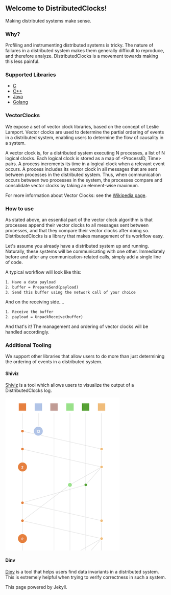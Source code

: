 ## Welcome to DistributedClocks!

Making distributed systems make sense.

### Why?

Profiling and instrumenting distributed systems is tricky. The nature of failures in a distributed system makes them generally difficult to reproduce, and therefore analyze. DistributedClocks is a movement towards making this less painful.

### Supported Libraries

- [C](https://github.com/DistributedClocks/CVector)
- [C++](https://github.com/DistributedClocks/CppVector)
- [Java](https://github.com/DistributedClocks/JVector)
- [Golang](https://github.com/DistributedClocks/GoVector)

### VectorClocks

We expose a set of vector clock libraries, based on the concept of Leslie Lamport. 
Vector clocks are used to determine the partial ordering of events in a distributed system, enabling users to determine the flow of causality in a system. 

A vector clock is, for a distributed system executing N processes, a list of N logical clocks. Each logical clock is stored as a map of <ProcessID, Time> pairs. A process increments its time in a logical clock when a relevant event occurs. A process includes its vector clock in all messages that are sent between processes in the distributed system. Thus, when communication occurs between two processes in the system, the processes compare and consolidate vector clocks by taking an element-wise maximum. 

For more information about Vector Clocks: see the [Wikipedia page](https://en.wikipedia.org/wiki/Vector_clock). 

### How to use

As stated above, an essential part of the vector clock algorithm is that processes append their vector clocks to all messages sent between processes, and that they compare their vector clocks after doing so. DistributedClocks is a library that makes management of tis workflow easy.

Let's assume you already have a distributed system up and running. Naturally, these systems will be communicating with one other. Immediately before and after any communication-related calls, simply add a single line of code.

A typical workflow will look like this:
```
1. Have a data payload
2. buffer = PrepareSend(payload)
3. Send this buffer using the network call of your choice
```

And on the receiving side....
```
1. Receive the buffer
2. payload = UnpackReceive(buffer)
```
And that's it! The management and ordering of vector clocks will be handled accordingly. 

### Additional Tooling

We support other libraries that allow users to do more than just determining the ordering of events in a distributed system. 

#### Shiviz

[Shiviz](https://bestchai.bitbucket.io/shiviz/) is a tool which allows users to visualize the output of a DistributedClocks log. 

![](images/shiviz.png?raw=true)

#### Dinv

[Dinv](https://bitbucket.org/bestchai/dinv/) is a tool that helps users find data invariants in a distributed system. 
This is extremely helpful when trying to verify correctness in such a system. 

This page powered by Jekyll.

